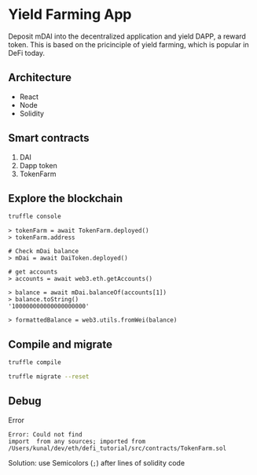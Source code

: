 # Yield Farming App

Deposit mDAI into the decentralized application and yield DAPP, a reward token. This is based on the pricinciple of yield farming, which is popular in DeFi today.

## Architecture

- React
- Node
- Solidity

## Smart contracts

1. DAI
2. Dapp token
3. TokenFarm

## Explore the blockchain

```bash
truffle console
```

```truffle
> tokenFarm = await TokenFarm.deployed()
> tokenFarm.address

# Check mDai balance
> mDai = await DaiToken.deployed()

# get accounts
> accounts = await web3.eth.getAccounts()

> balance = await mDai.balanceOf(accounts[1])
> balance.toString()
'100000000000000000000'

> formattedBalance = web3.utils.fromWei(balance)
```

## Compile and migrate

```bash
truffle compile

truffle migrate --reset
```

## Debug

Error

```
Error: Could not find
import  from any sources; imported from /Users/kunal/dev/eth/defi_tutorial/src/contracts/TokenFarm.sol
```

Solution: use Semicolors (`;`) after lines of solidity code
